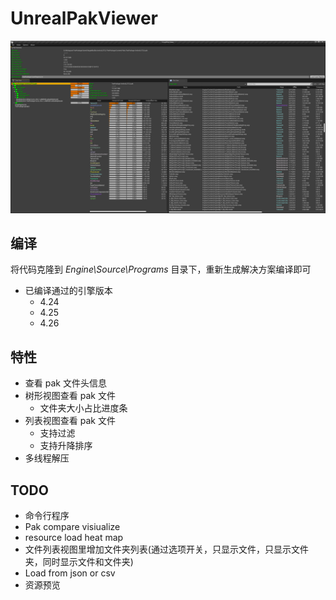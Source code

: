 # UnrealPakViewer ##

![UnrealPakViewer.png](UnrealPakViewer.png)

## 编译 ##

将代码克隆到 *Engine\Source\Programs* 目录下，重新生成解决方案编译即可

* 已编译通过的引擎版本
  * 4.24
  * 4.25
  * 4.26

## 特性 ##

* 查看 pak 文件头信息
* 树形视图查看 pak 文件
  * 文件夹大小占比进度条
* 列表视图查看 pak 文件
  * 支持过滤
  * 支持升降排序
* 多线程解压

## TODO ##

* 命令行程序
* Pak compare visiualize
* resource load heat map
* 文件列表视图里增加文件夹列表(通过选项开关，只显示文件，只显示文件夹，同时显示文件和文件夹)
* Load from json or csv
* 资源预览
